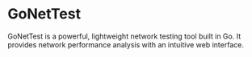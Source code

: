 # GoNetTest
GoNetTest is a powerful, lightweight network testing tool built in Go. It provides network performance analysis with an intuitive web interface.
